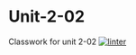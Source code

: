 # Unit-2-02
Classwork for unit 2-02
[![linter](https://github.com/Tairah/Unit-2-02/workflows/linter/badge.svg)](https://github.com/marketplace/actions/super-linter)         
